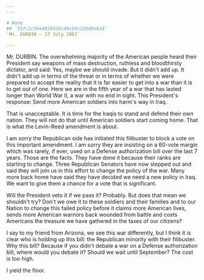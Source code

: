 ```yaml
---
---

# None
## `557c2c50e4929436c49c69c22dd9a6a3`
`Mr. DURBIN — 17 July 2007`

---
```



Mr. DURBIN. The overwhelming majority of the American people heard 
their President say weapons of mass destruction, ruthless and 
bloodthirsty dictator, and said: Yes, maybe we should invade. But it 
didn't add up. It didn't add up in terms of the threat or in terms of 
whether we were prepared to accept the reality that it is far easier to 
get into a war than it is to get out of one. Here we are in the fifth 
year of a war that has lasted longer than World War II, a war with no 
end in sight. This President's response: Send more American soldiers 
into harm's way in Iraq.

That is unacceptable. It is time for the Iraqis to stand and defend 
their own nation. They will not do that until American soldiers start 
coming home. That is what the Levin-Reed amendment is about.

I am sorry the Republican side has initiated this filibuster to block 
a vote on this important amendment. I am sorry they are insisting on a 
60-vote margin which was rarely, if ever, used on a Defense 
authorization bill over the last 7 years. Those are the facts. They 
have done it because their ranks are starting to change. Three 
Republican Senators have now stepped out and said they will join us in 
this effort to change the policy of the war. Many more back home have 
said they have decided we need a new policy in Iraq. We want to give 
them a chance for a vote that is significant.

Will the President veto it if we pass it? Probably. But does that 
mean we shouldn't try? Don't we owe it to these soldiers and their 
families and to our Nation to change this failed policy before it 
claims more American lives, sends more American warriors back wounded 
from battle and costs Americans the treasure we have gathered in the 
taxes of our citizens?

I say to my friend from Arizona, we see this war differently, but I 
think it is clear who is holding up this bill: the Republican minority 
with their filibuster. Why this bill? Because if you didn't debate a 
war on a Defense authorization bill, where would you debate it? Should 
we wait until September? The cost is too high.

I yield the floor.